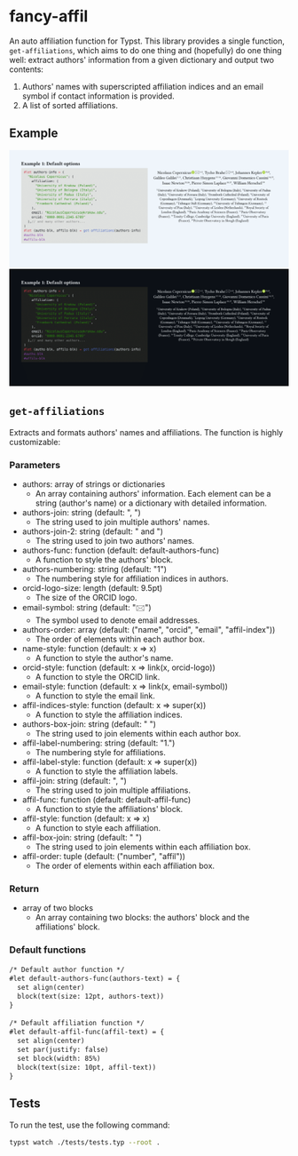 # fancy-affil

An auto affiliation function for Typst. This library provides a single function, `get-affiliations`, which aims to do one thing and (hopefully) do one thing well: extract authors' information from a given dictionary and output two contents:
1. Authors' names with superscripted affiliation indices and an email symbol if contact information is provided.
2. A list of sorted affiliations.

## Example
![Example Output](assets/tests-light.png#gh-light-mode-only)
![Example Output](assets/tests-dark.png#gh-dark-mode-only)

## `get-affiliations`
Extracts and formats authors' names and affiliations. The function is highly customizable:

### Parameters
- authors: array of strings or dictionaries
    * An array containing authors' information. Each element can be a string (author's name) or a dictionary with detailed information.
- authors-join: string (default: ", ")
    * The string used to join multiple authors' names.
- authors-join-2: string (default: " and ")
    * The string used to join two authors' names.
- authors-func: function (default: default-authors-func)
    * A function to style the authors' block.
- authors-numbering: string (default: "1")
    * The numbering style for affiliation indices in authors.
- orcid-logo-size: length (default: 9.5pt)
    * The size of the ORCID logo.
- email-symbol: string (default: "🖂")
    * The symbol used to denote email addresses.
- authors-order: array (default: ("name", "orcid", "email", "affil-index"))
    * The order of elements within each author box.
- name-style: function (default: x => x)
    * A function to style the author's name.
- orcid-style: function (default: x => link(x, orcid-logo))
    * A function to style the ORCID link.
- email-style: function (default: x => link(x, email-symbol))
    * A function to style the email link.
- affil-indices-style: function (default: x => super(x))
    * A function to style the affiliation indices.
- authors-box-join: string (default: " ")
    * The string used to join elements within each author box.
- affil-label-numbering: string (default: "1.")
    * The numbering style for affiliations.
- affil-label-style: function (default: x => super(x))
    * A function to style the affiliation labels.
- affil-join: string (default: ", ")
    * The string used to join multiple affiliations.
- affil-func: function (default: default-affil-func)
    * A function to style the affiliations' block.
- affil-style: function (default: x => x)
    * A function to style each affiliation.
- affil-box-join: string (default: " ")
    * The string used to join elements within each affiliation box.
- affil-order: tuple (default: ("number", "affil"))
    * The order of elements within each affiliation box.

### Return
- array of two blocks
    * An array containing two blocks: the authors' block and the affiliations' block.

### Default functions
```typst
/* Default author function */
#let default-authors-func(authors-text) = {
  set align(center)
  block(text(size: 12pt, authors-text))
}

/* Default affiliation function */
#let default-affil-func(affil-text) = {
  set align(center)
  set par(justify: false)
  set block(width: 85%)
  block(text(size: 10pt, affil-text))
}
```

## Tests

To run the test, use the following command:

```bash
typst watch ./tests/tests.typ --root .
